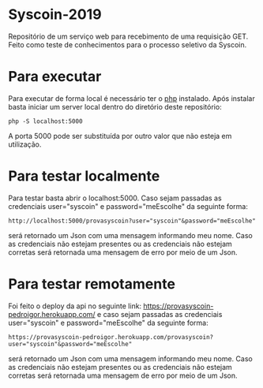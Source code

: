 # Syscoin-2019
Repositório de um serviço web para recebimento de uma requisição GET. Feito como teste de conhecimentos para o processo seletivo da Syscoin.

# Para executar
Para executar de forma local é necessário ter o [php](https://www.php.net) instalado.
Após instalar basta iniciar um server local dentro do diretório deste repositório:
```
php -S localhost:5000
```
A porta 5000 pode ser substituída por outro valor que não esteja em utilização.

# Para testar localmente
Para testar basta abrir o localhost:5000. Caso sejam passadas as credenciais user="syscoin" e password="meEscolhe" da seguinte forma: 
```
http://localhost:5000/provasyscoin?user="syscoin"&password="meEscolhe"
```
será retornado um Json com uma mensagem informando meu nome. Caso as credenciais não estejam presentes ou as credenciais não estejam corretas será retornada uma mensagem de erro por meio de um Json.

# Para testar remotamente
Foi feito o deploy da api no seguinte link: https://provasyscoin-pedroigor.herokuapp.com/ e caso sejam passadas as credenciais user="syscoin" e password="meEscolhe" da seguinte forma: 
```
https://provasyscoin-pedroigor.herokuapp.com/provasyscoin?user="syscoin"&password="meEscolhe"
```
será retornado um Json com uma mensagem informando meu nome. Caso as credenciais não estejam presentes ou as credenciais não estejam corretas será retornada uma mensagem de erro por meio de um Json.